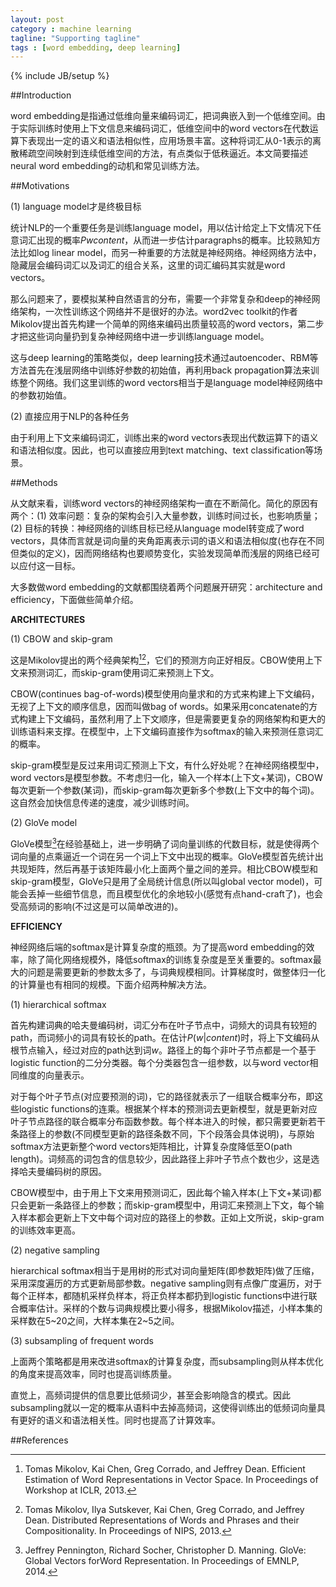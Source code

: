 ```yaml
---
layout: post
category : machine learning
tagline: "Supporting tagline"
tags : [word embedding, deep learning]
---
```

{% include JB/setup %}

##Introduction

word embedding是指通过低维向量来编码词汇，把词典嵌入到一个低维空间。由于实际训练时使用上下文信息来编码词汇，低维空间中的word vectors在代数运算下表现出一定的语义和语法相似性，应用场景丰富。这种将词汇从0-1表示的离散稀疏空间映射到连续低维空间的方法，有点类似于低秩逼近。本文简要描述neural word embedding的动机和常见训练方法。

##Motivations

(1) language model才是终极目标

统计NLP的一个重要任务是训练language model，用以估计给定上下文情况下任意词汇出现的概率$Pwcontent$，从而进一步估计paragraphs的概率。比较熟知方法比如log linear model，而另一种重要的方法就是神经网络。神经网络方法中，隐藏层会编码词汇以及词汇的组合关系，这里的词汇编码其实就是word vectors。

那么问题来了，要模拟某种自然语言的分布，需要一个非常复杂和deep的神经网络架构，一次性训练这个网络并不是很好的办法。word2vec toolkit的作者Mikolov提出首先构建一个简单的网络来编码出质量较高的word vectors，第二步才把这些词向量扔到复杂神经网络中进一步训练language model。

这与deep learning的策略类似，deep learning技术通过autoencoder、RBM等方法首先在浅层网络中训练好参数的初始值，再利用back propagation算法来训练整个网络。我们这里训练的word vectors相当于是language model神经网络中的参数初始值。

(2) 直接应用于NLP的各种任务

由于利用上下文来编码词汇，训练出来的word vectors表现出代数运算下的语义和语法相似度。因此，也可以直接应用到text matching、text classification等场景。

##Methods

从文献来看，训练word vectors的神经网络架构一直在不断简化。简化的原因有两个：(1) 效率问题：复杂的架构会引入大量参数，训练时间过长，也影响质量；(2) 目标的转换：神经网络的训练目标已经从language model转变成了word vectors，具体而言就是词向量的夹角距离表示词的语义和语法相似度(也存在不同但类似的定义)，因而网络结构也要顺势变化，实验发现简单而浅层的网络已经可以应付这一目标。

大多数做word embedding的文献都围绕着两个问题展开研究：architecture and efficiency，下面做些简单介绍。

**ARCHITECTURES**

(1) CBOW and skip-gram

这是Mikolov提出的两个经典架构[^1][^2]，它们的预测方向正好相反。CBOW使用上下文来预测词汇，而skip-gram使用词汇来预测上下文。

CBOW(continues bag-of-words)模型使用向量求和的方式来构建上下文编码，无视了上下文的顺序信息，因而叫做bag of words。如果采用concatenate的方式构建上下文编码，虽然利用了上下文顺序，但是需要更复杂的网络架构和更大的训练语料来支撑。在模型中，上下文编码直接作为softmax的输入来预测任意词汇的概率。

skip-gram模型是反过来用词汇预测上下文，有什么好处呢？在神经网络模型中，word vectors是模型参数。不考虑归一化，输入一个样本(上下文+某词)，CBOW每次更新一个参数(某词)，而skip-gram每次更新多个参数(上下文中的每个词)。这自然会加快信息传递的速度，减少训练时间。

(2) GloVe model

GloVe模型[^3]在经验基础上，进一步明确了词向量训练的代数目标，就是使得两个词向量的点乘逼近一个词在另一个词上下文中出现的概率。GloVe模型首先统计出共现矩阵，然后再基于该矩阵最小化上面两个量之间的差异。相比CBOW模型和skip-gram模型，GloVe只是用了全局统计信息(所以叫global vector model)，可能会丢掉一些细节信息，而且模型优化的余地较小(感觉有点hand-craft了)，也会受高频词的影响(不过这是可以简单改进的)。

**EFFICIENCY**

神经网络后端的softmax是计算复杂度的瓶颈。为了提高word embedding的效率，除了简化网络规模外，降低softmax的训练复杂度是至关重要的。softmax最大的问题是需要更新的参数太多了，与词典规模相同。计算梯度时，做整体归一化的计算量也有相同的规模。下面介绍两种解决方法。

(1) hierarchical softmax

首先构建词典的哈夫曼编码树，词汇分布在叶子节点中，词频大的词具有较短的path，而词频小的词具有较长的path。在估计$P(w|content)$时，将上下文编码从根节点输入，经过对应的path达到词$w$。路径上的每个非叶子节点都是一个基于logistic function的二分分类器。每个分类器包含一组参数，以与word vector相同维度的向量表示。

对于每个叶子节点(对应要预测的词)，它的路径就表示了一组联合概率分布，即这些logistic functions的连乘。根据某个样本的预测词去更新模型，就是更新对应叶子节点路径的联合概率分布函数参数。每个样本进入的时候，都只需要更新若干条路径上的参数(不同模型更新的路径条数不同，下个段落会具体说明)，与原始softmax方法更新整个word vectors矩阵相比，计算复杂度降低至O(path length)。词频高的词包含的信息较少，因此路径上非叶子节点个数也少，这是选择哈夫曼编码树的原因。

CBOW模型中，由于用上下文来用预测词汇，因此每个输入样本(上下文+某词)都只会更新一条路径上的参数；而skip-gram模型中，用词汇来预测上下文，每个输入样本都会更新上下文中每个词对应的路径上的参数。正如上文所说，skip-gram的训练效率更高。

(2) negative sampling

hierarchical softmax相当于是用树的形式对词向量矩阵(即参数矩阵)做了压缩，采用深度遍历的方式更新局部参数。negative sampling则有点像广度遍历，对于每个正样本，都随机采样负样本，将正负样本都扔到logistic functions中进行联合概率估计。采样的个数与词典规模比要小得多，根据Mikolov描述，小样本集的采样数在5~20之间，大样本集在2~5之间。

(3) subsampling of frequent words

上面两个策略都是用来改进softmax的计算复杂度，而subsampling则从样本优化的角度来提高效率，同时也提高训练质量。

直觉上，高频词提供的信息要比低频词少，甚至会影响隐含的模式。因此subsampling就以一定的概率从语料中去掉高频词，这使得训练出的低频词向量具有更好的语义和语法相关性。同时也提高了计算效率。

##References

[^1]: Tomas Mikolov, Kai Chen, Greg Corrado, and Jeffrey Dean. Efficient Estimation of Word Representations in Vector Space. In Proceedings of Workshop at ICLR, 2013.

[^2]: Tomas Mikolov, Ilya Sutskever, Kai Chen, Greg Corrado, and Jeffrey Dean. Distributed Representations of Words and Phrases and their Compositionality. In Proceedings of NIPS, 2013.

[^3]: Jeffrey Pennington, Richard Socher, Christopher D. Manning. GloVe: Global Vectors forWord Representation. In Proceedings of EMNLP, 2014.
